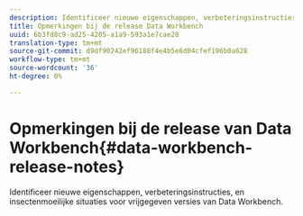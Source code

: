 ```yaml
---
description: Identificeer nieuwe eigenschappen, verbeteringsinstructies, en insectenmoeilijke situaties voor vrijgegeven versies van Data Workbench.
title: Opmerkingen bij de release Data Workbench
uuid: 6b3fd8c9-ad25-4205-a1a9-593a1e7cae28
translation-type: tm+mt
source-git-commit: d9df90242ef96188f4e4b5e6d04cfef196b0a628
workflow-type: tm+mt
source-wordcount: '36'
ht-degree: 0%

---
```



# Opmerkingen bij de release van Data Workbench{#data-workbench-release-notes}

Identificeer nieuwe eigenschappen, verbeteringsinstructies, en insectenmoeilijke situaties voor vrijgegeven versies van Data Workbench.
